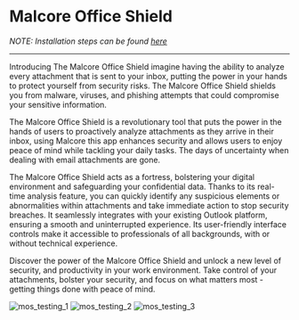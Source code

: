 # Malcore Office Shield

_NOTE: Installation steps can be found [here](https://support.malcore.io/hc/en-au/articles/20516283231641-Malcore-Office-Shield#h_01H5ARWWVAWTK7YBY10RS9F33Y)_

---

Introducing The Malcore Office Shield imagine having the ability to analyze every attachment that is sent to your inbox, putting the power in your hands to protect yourself from security risks. The Malcore Office Shield shields you from malware, viruses, and phishing attempts that could compromise your sensitive information.

The Malcore Office Shield is a revolutionary tool that puts the power in the hands of users to proactively analyze attachments as they arrive in their inbox, using Malcore this app enhances security and allows users to enjoy peace of mind while tackling your daily tasks. The days of uncertainty when dealing with email attachments are gone. 

The Malcore Office Shield acts as a fortress, bolstering your digital environment and safeguarding your confidential data. Thanks to its real-time analysis feature, you can quickly identify any suspicious elements or abnormalities within attachments and take immediate action to stop security breaches. It seamlessly integrates with your existing Outlook platform, ensuring a smooth and uninterrupted experience. Its user-friendly interface controls make it accessible to professionals of all backgrounds, with or without technical experience.

Discover the power of the Malcore Office Shield and unlock a new level of security, and productivity in your work environment. Take control of your attachments, bolster your security, and focus on what matters most - getting things done with peace of mind.


![mos_testing_1](https://github.com/Internet-2-0/Malcore-Office-Shield-Releases/assets/14183473/be743497-736c-41ab-9af4-1d98406c11ae)
![mos_testing_2](https://github.com/Internet-2-0/Malcore-Office-Shield-Releases/assets/14183473/5b669620-0d7b-4ecb-847a-d26058d902e8)
![mos_testing_3](https://github.com/Internet-2-0/Malcore-Office-Shield-Releases/assets/14183473/fe13f145-ef36-4e92-9c52-9688af21b6ac)
